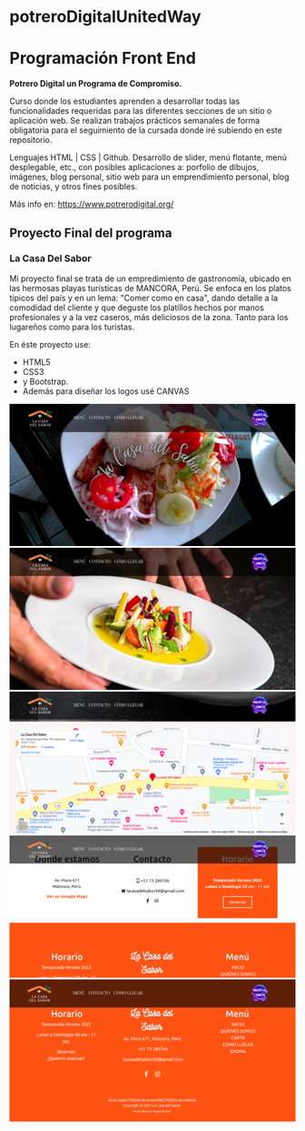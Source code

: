 # potreroDigitalUnitedWay
<h1>Programación Front End</h1>

<strong>Potrero Digital un Programa de Compromiso.</strong>

Curso donde los estudiantes aprenden a desarrollar todas las funcionalidades requeridas para las diferentes secciones de un sitio o aplicación web. Se realizan trabajos prácticos semanales de forma obligatoria para el seguimiento de la cursada donde iré subiendo en este repositorio.

Lenguajes HTML | CSS | Github. Desarrollo de slider, menú flotante, menú desplegable, etc., con posibles aplicaciones a: porfolio de dibujos, imágenes, blog personal, sitio web para un emprendimiento personal, blog de noticias, y otros fines posibles.

Más info en:
https://www.potrerodigital.org/


<h2>Proyecto Final del programa</h2>

<h3>La Casa Del Sabor</h3>

Mi proyecto final se trata de un empredimiento de gastronomía, ubicado en las hermosas playas turísticas de MANCORA, Perú.
Se enfoca en los platos típicos del país y en un lema: "Comer como en casa", dando detalle a la comodidad del
cliente y que deguste los platillos hechos por manos profesionales y a la vez caseros, más deliciosos de la zona.
Tanto para los lugareños como para los turistas.

<p>En éste proyecto use:</p>
<ul>
  <li>HTML5</li>
  <li>CSS3</li>
  <li>y Bootstrap.</li>
  <li>Además para diseñar los logos usé CANVAS</li>
</ul>


<img src="imagenes_profesionales/screenshots/screen1.png">
<img src="imagenes_profesionales/screenshots/screen2.png">
<img src="imagenes_profesionales/screenshots/screen3.png">
<img src="imagenes_profesionales/screenshots/screen4.png">
<img src="imagenes_profesionales/screenshots/screen5.png">
